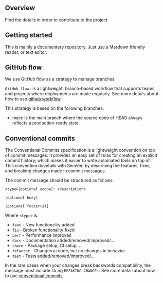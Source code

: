 ## Overview

Find the details in order to contribute to the project.

## Getting started

This is mainly a documentary repository. Just use a Mardown friendly reader, or text editor.

## GitHub flow

We use GitHub flow as a strategy to manage branches.

`GitHub flow:` is a lightweight, branch-based workflow that supports teams and projects where deployments are made regularly. See more details about how to use [github workflow](https://github.com/Iberia-Ent/software-engineering--github-flow--template/blob/main/README.md).

This strategy is based on the following branches:

- main: is the main branch where the source code of HEAD always reflects a production-ready state.


## Conventional commits

The Conventional Commits specification is a lightweight convention on top of commit messages. It provides an easy set of rules for creating an explicit commit history; which makes it easier to write automated tools on top of. This convention dovetails with SemVer, by describing the features, fixes, and breaking changes made in commit messages.

The commit message should be structured as follows:

```
<type>[optional scope]: <description>

[optional body]

[optional footer(s)]
```

Where `<type>` is:

- `feat` - New functionality added
- `fix` - Broken functionality fixed
- `perf` - Performance improved
- `docs` - Documentation added/removed/improved/...
- `chore` - Package setup, CI setup, ...
- `refactor` - Changes in code, but no changes in behavior
- `test` - Tests added/removed/improved/...

In the rare cases when your changes break backwards compatibility, the message must include string `BREAKING CHANGE:`. See more detail about how to use [conventional commits](https://www.conventionalcommits.org/en/v1.0.0/).
